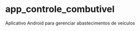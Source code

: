app_controle_combutivel
=======================

Aplicativo Android para gerenciar abastecimentos de veículos
